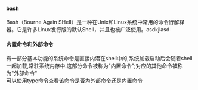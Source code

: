 #### bash
Bash（Bourne Again SHell）是一种在Unix和Linux系统中常用的命令行解释器。它是许多Linux发行版的默认Shell，并且也被广泛使用。asdkjlasd

#### 内置命令和外部命令
有一部分基本功能的系统命令是直接内潜在shell中的,系统加载启动后会随着shell一起加载,常驻系统内存中.这部分命令被称为"内置命令";对应的其他命令被称为"外部命令"\
可以使用type命令查看该命令是否为外部命令还是内置命令